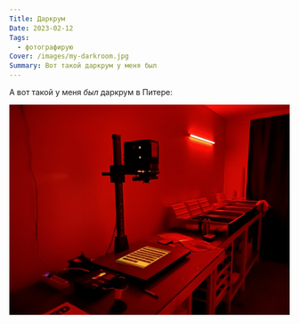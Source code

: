 ```yaml
---
Title: Даркрум
Date: 2023-02-12
Tags:
  - фотографирую
Cover: /images/my-darkroom.jpg
Summary: Вот такой даркрум у меня был
---
```


А вот такой у меня *был* даркрум в Питере:

![Даркрум](images/my-darkroom@2x.jpg)